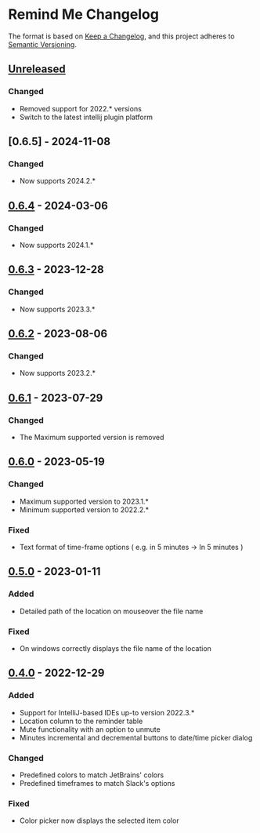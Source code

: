 <!-- Keep a Changelog guide -> https://keepachangelog.com -->

# Remind Me Changelog
The format is based on [Keep a Changelog](https://keepachangelog.com/en/1.0.0/),
and this project adheres to [Semantic Versioning](https://semver.org/spec/v2.0.0.html).

## [Unreleased]

### Changed
- Removed support for 2022.* versions
- Switch to the latest intellij plugin platform

## [0.6.5] - 2024-11-08

### Changed
- Now supports 2024.2.*

## [0.6.4] - 2024-03-06

### Changed
- Now supports 2024.1.*

## [0.6.3] - 2023-12-28

### Changed
- Now supports 2023.3.*

## [0.6.2] - 2023-08-06

### Changed
- Now supports 2023.2.*

## [0.6.1] - 2023-07-29

### Changed
- The Maximum supported version is removed

## [0.6.0] - 2023-05-19

### Changed
- Maximum supported version to 2023.1.*
- Minimum supported version to 2022.2.*

### Fixed
- Text format of time-frame options ( e.g. in 5 minutes -> In 5 minutes )

## [0.5.0] - 2023-01-11

### Added
- Detailed path of the location on mouseover the file name

### Fixed
- On windows correctly displays the file name of the location

## [0.4.0] - 2022-12-29

### Added
- Support for IntelliJ-based IDEs up-to version 2022.3.*
- Location column to the reminder table
- Mute functionality with an option to unmute
- Minutes incremental and decremental buttons to date/time picker dialog

### Changed
- Predefined colors to match JetBrains' colors
- Predefined timeframes to match Slack's options

### Fixed
- Color picker now displays the selected item color

[Unreleased]: https://github.com/radgospodinov/reminder-intellij-platform-plugin/compare/v0.6.4...HEAD
[0.6.4]: https://github.com/radgospodinov/reminder-intellij-platform-plugin/compare/v0.6.3...v0.6.4
[0.6.3]: https://github.com/radgospodinov/reminder-intellij-platform-plugin/compare/v0.6.2...v0.6.3
[0.6.2]: https://github.com/radgospodinov/reminder-intellij-platform-plugin/compare/v0.6.1...v0.6.2
[0.6.1]: https://github.com/radgospodinov/reminder-intellij-platform-plugin/compare/v0.6.0...v0.6.1
[0.6.0]: https://github.com/radgospodinov/reminder-intellij-platform-plugin/compare/v0.5.0...v0.6.0
[0.5.0]: https://github.com/radgospodinov/reminder-intellij-platform-plugin/compare/v0.4.0...v0.5.0
[0.4.0]: https://github.com/radgospodinov/reminder-intellij-platform-plugin/commits/v0.4.0
